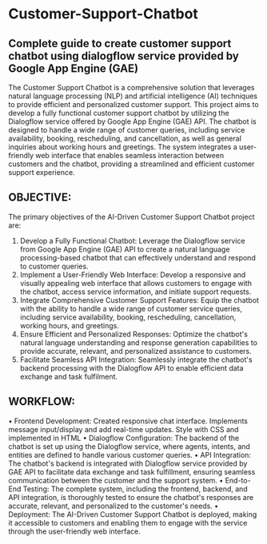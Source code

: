 # Customer-Support-Chatbot

## Complete guide to create customer support chatbot using dialogflow service provided by Google App Engine (GAE) 

The Customer Support Chatbot is a comprehensive solution that leverages natural language processing (NLP) and artificial intelligence (AI) techniques to provide efficient and personalized customer support. This project aims to develop a fully functional customer support chatbot by utilizing the Dialogflow service offered by Google App Engine (GAE) API. The chatbot is designed to handle a wide range of customer queries, including service availability, booking, rescheduling, and cancellation, as well as general inquiries about working hours and greetings. The system integrates a user- friendly web interface that enables seamless interaction between customers and the chatbot, providing a streamlined and efficient customer support experience.

## OBJECTIVE:

The primary objectives of the AI-Driven Customer Support Chatbot project are:


1. Develop a Fully Functional Chatbot: Leverage the Dialogflow service from Google App Engine (GAE) API to create a natural language processing-based chatbot that can effectively understand and respond to customer queries.
2. Implement a User-Friendly Web Interface: Develop a responsive and visually appealing web interface that allows customers to engage with the chatbot, access service information, and initiate support requests.
3. Integrate Comprehensive Customer Support Features: Equip the chatbot with the ability to handle a wide range of customer service queries, including service availability, booking, rescheduling, cancellation, working hours, and greetings.
4. Ensure Efficient and Personalized Responses: Optimize the chatbot's natural language understanding and response generation capabilities to provide accurate, relevant, and personalized assistance to customers.
5. Facilitate Seamless API Integration: Seamlessly integrate the chatbot's backend processing with the Dialogflow API to enable efficient data exchange and task fulfilment.

## WORKFLOW:

•  Frontend Development: Created responsive chat interface. Implements message input/display and add real-time updates. Style with CSS and implemented in HTML
•  Dialogflow Configuration: The backend of the chatbot is set up using the Dialogflow service, where agents, intents, and entities are defined to handle various customer queries.
•  API Integration: The chatbot's backend is integrated with Dialogflow service provided by GAE API to facilitate data exchange and task fulfillment, ensuring seamless communication between the customer and the support system.
•  End-to-End Testing: The complete system, including the frontend, backend, and API integration, is thoroughly tested to ensure the chatbot's responses are accurate, relevant, and personalized to the customer's needs.
•  Deployment: The AI-Driven Customer Support Chatbot is deployed, making it accessible to customers and enabling them to engage with the service through the user-friendly web interface.
